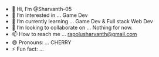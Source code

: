 - 👋 Hi, I’m @Sharvanth-05
- 👀 I’m interested in ... Game Dev
- 🌱 I’m currently learning ... Game Dev & Full stack Web Dev
- 💞️ I’m looking to collaborate on ... Nothing for now.
- 📫 How to reach me ... rapolusharvanth@gmail.com
- 😄 Pronouns: ... CHERRY
- ⚡ Fun fact: ... 

<!---
Sharvanth-05/Sharvanth-05 is a ✨ special ✨ repository because its `README.md` (this file) appears on your GitHub profile.
You can click the Preview link to take a look at your changes.
--->
